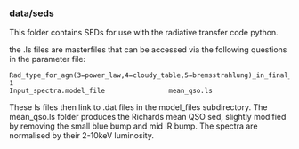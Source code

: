 ### data/seds

This folder contains SEDs for use with the radiative transfer code python.

the .ls files are masterfiles that can be accessed via the following questions in the parameter file:

```
Rad_type_for_agn(3=power_law,4=cloudy_table,5=bremsstrahlung)_in_final_spectrum                   1
Input_spectra.model_file                mean_qso.ls
```

These ls files then link to .dat files in the model_files subdirectory. The mean_qso.ls folder produces the Richards mean QSO sed, slightly modified by removing the small blue bump and mid IR bump. 
The spectra are normalised by their 2-10keV luminosity.
